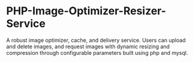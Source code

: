 # PHP-Image-Optimizer-Resizer-Service
A robust image optimizer, cache, and delivery service. Users can upload and delete images, and request images with dynamic resizing and compression through configurable parameters built using php and mysql.
